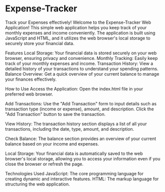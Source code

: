 # Expense-Tracker
Track your Expenses effectively!
Welcome to the Expense-Tracker Web Application! This simple web application helps you keep track of your monthly expenses and income conveniently. The application is built using JavaScript and HTML, and it utilizes the web browser's local storage to securely store your financial data.

Features
Local Storage: Your financial data is stored securely on your web browser, ensuring privacy and convenience.
Monthly Tracking: Easily keep track of your monthly expenses and income.
Transaction History: View a detailed history of your transactions to understand your spending patterns.
Balance Overview: Get a quick overview of your current balance to manage your finances effectively.

How to Use
Access the Application:
Open the index.html file in your preferred web browser.

Add Transactions:
Use the "Add Transaction" form to input details such as transaction type (income or expense), amount, and description.
Click the "Add Transaction" button to save the transaction.

View History:
The transaction history section displays a list of all your transactions, including the date, type, amount, and description.

Check Balance:
The balance section provides an overview of your current balance based on your income and expenses.

Local Storage:
Your financial data is automatically saved to the web browser's local storage, allowing you to access your information even if you close the browser or refresh the page.

Technologies Used
JavaScript: The core programming language for creating dynamic and interactive features.
HTML: The markup language for structuring the web application.
